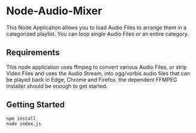 # Node-Audio-Mixer
This Node Application allows you to load Audio Files to arrange them in a categorized playlist. You can loop single Audio Files or an entire category.

## Requirements
This node application uses ffmpeg to convert various Audio Files, or strip Video Files and uses the Audio Stream, into ogg/vorbis audio files that can be
played back in Edge, Chrome and Firefox. the dependent FFMPEG installer should be enough to get started.

## Getting Started

```batch
npm install
node index.js
```